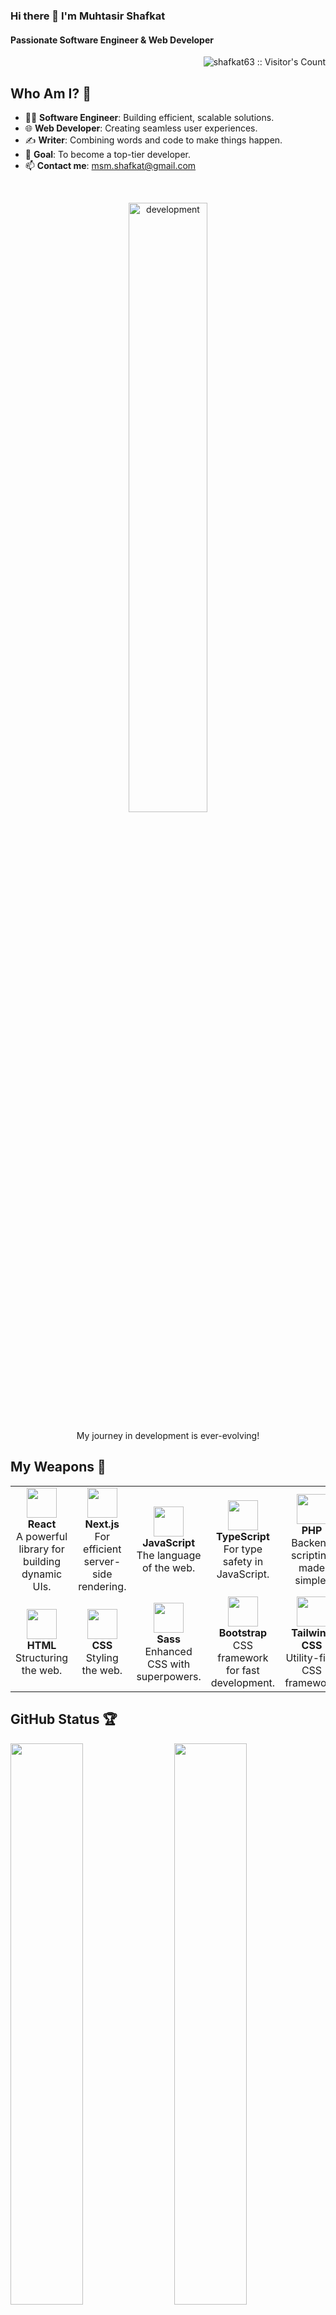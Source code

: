 ### Hi there 👋 I'm Muhtasir Shafkat 
#### Passionate Software Engineer & Web Developer

<p align="right"><img src="https://visitor-badge.laobi.icu/badge?page_id=shafkat63.shafkat63" alt="shafkat63 :: Visitor's Count" /></p>

## Who Am I? 🤠
- 🧑‍💻 **Software Engineer**: Building efficient, scalable solutions.
- 🌐 **Web Developer**: Creating seamless user experiences.
- ✍️ **Writer**: Combining words and code to make things happen.
- 🎯 **Goal**: To become a top-tier developer.
- 📫 **Contact me**: [msm.shafkat@gmail.com](mailto:msm.shafkat@gmail.com)

<br>

<p align="center">
    <img src="https://img.freepik.com/free-vector/abstract-new-app-development-elements-illustrated_23-2148683146.jpg?w=1060&t=st=1691571455~exp=1691572055~hmac=800ab3bbc48c44109c2f0f75628c812a957601c8560a3d950721c05b9704780f" alt="development" width="50%" height="50%" style="border-radius:10px;" />
</p>
<p align="center">My journey in development is ever-evolving!</p>

## My Weapons 🌟

<table>
  <tr>
    <td align="center">
      <img src="https://skillicons.dev/icons?i=react" width="48" height="48" />
      <br><strong>React</strong><br>A powerful library for building dynamic UIs.
    </td>
    <td align="center">
      <img src="https://skillicons.dev/icons?i=nextjs" width="48" height="48" />
      <br><strong>Next.js</strong><br>For efficient server-side rendering.
    </td>
    <td align="center">
      <img src="https://skillicons.dev/icons?i=js" width="48" height="48" />
      <br><strong>JavaScript</strong><br>The language of the web.
    </td>
    <td align="center">
      <img src="https://skillicons.dev/icons?i=ts" width="48" height="48" />
      <br><strong>TypeScript</strong><br>For type safety in JavaScript.
    </td>
    <td align="center">
      <img src="https://skillicons.dev/icons?i=php" width="48" height="48" />
      <br><strong>PHP</strong><br>Backend scripting made simple.
    </td>
    <td align="center">
      <img src="https://skillicons.dev/icons?i=laravel" width="48" height="48" />
      <br><strong>Laravel</strong><br>The PHP framework for artisans.
    </td>
    <td align="center">
      <img src="https://skillicons.dev/icons?i=nodejs" width="48" height="48" />
      <br><strong>Node.js</strong><br>JavaScript on the server-side.
    </td>
    <td align="center">
      <img src="https://skillicons.dev/icons?i=express" width="48" height="48" />
      <br><strong>Express</strong><br>For fast and flexible backend.
    </td>
    <td align="center">
      <img src="https://skillicons.dev/icons?i=mongodb" width="48" height="48" />
      <br><strong>MongoDB</strong><br>NoSQL database with flexibility.
    </td>
    <td align="center">
      <img src="https://skillicons.dev/icons?i=py" width="48" height="48" />
      <br><strong>Python</strong><br>Versatile and powerful scripting.
    </td>
  </tr>
  <tr>
    <td align="center">
      <img src="https://skillicons.dev/icons?i=html" width="48" height="48" />
      <br><strong>HTML</strong><br>Structuring the web.
    </td>
    <td align="center">
      <img src="https://skillicons.dev/icons?i=css" width="48" height="48" />
      <br><strong>CSS</strong><br>Styling the web.
    </td>
    <td align="center">
      <img src="https://skillicons.dev/icons?i=sass" width="48" height="48" />
      <br><strong>Sass</strong><br>Enhanced CSS with superpowers.
    </td>
    <td align="center">
      <img src="https://skillicons.dev/icons?i=bootstrap" width="48" height="48" />
      <br><strong>Bootstrap</strong><br>CSS framework for fast development.
    </td>
    <td align="center">
      <img src="https://skillicons.dev/icons?i=tailwind" width="48" height="48" />
      <br><strong>Tailwind CSS</strong><br>Utility-first CSS framework.
    </td>
    <td align="center">
      <img src="https://skillicons.dev/icons?i=git" width="48" height="48" />
      <br><strong>Git</strong><br>Version control system.
    </td>
    <td align="center">
      <img src="https://skillicons.dev/icons?i=github" width="48" height="48" />
      <br><strong>GitHub</strong><br>Code collaboration platform.
    </td>
    <td align="center">
      <img src="https://skillicons.dev/icons?i=netlify" width="48" height="48" />
      <br><strong>Netlify</strong><br>Deployment made easy.
    </td>
    <td align="center">
      <img src="https://skillicons.dev/icons?i=postman" width="48" height="48" />
      <br><strong>Postman</strong><br>API testing made simple.
    </td>
    <td align="center">
      <img src="https://skillicons.dev/icons?i=redux" width="48" height="48" />
      <br><strong>Redux</strong><br>State management for React.
    </td>
  </tr>
</table>

## GitHub Status 🏆

<img src="https://github-stats-lemon.vercel.app/api?username=shafkat63&show_icons=true&hide_border=true&theme=react" width="48%" align="right">
<img src="https://github-readme-streak-stats.herokuapp.com/?user=shafkat63&theme=react" width="48%">
<p align="left">
    <a href="https://github.com/ryo-ma/github-profile-trophy"><img src="https://github-profile-trophy.vercel.app/?username=shafkat63&theme=darkhub" alt="shafkat63" /></a>
</p>

![github graph](https://github-readme-activity-graph.vercel.app/graph?username=shafkat63&theme=react-dark)

## Connect with Me 📫

<p align="center">
    <a href="https://twitter.com/shafkat63" target="_blank">
        <img src="https://img.shields.io/badge/-Twitter-%231DA1F2" alt="Twitter" title="Follow me on Twitter!" />
    </a>
    <a href="https://www.linkedin.com/in/shafkat63/" target="_blank">
        <img src="https://img.shields.io/badge/-LinkedIn-%233781da" alt="LinkedIn" title="Connect with me on LinkedIn!" />
    </a>
    <a href="https://medium.com/@msm.shafkat99" target="_blank">
        <img src="https://img.shields.io/badge/-Medium-%2337817f" alt="Medium" title="Read my articles on Medium!" />
    </a>
</p>
